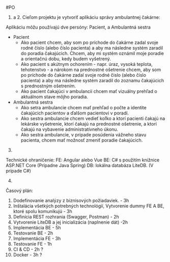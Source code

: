 #PO

1. a 2.
Cieľom projektu je vytvoriť aplikáciu správy ambulantnej čakárne:

Aplikáciu môžu používajú dve persóny: Pacient, a Ambulantná sestra

* Pacient
    * Ako pacient chcem, aby som po príchode do čakárne zadal svoje rodné číslo (alebo číslo pacienta) a aby ma následne systém zaradil do poradia čakajúcich. Chcem, aby mi systém oznámil moje poradie a orientačnú dobu, kedy budem vyšetrený.
    * Ako pacient s akútnym ochorením - napr. úraz, vysoká teplota, tehotenstvo - a nárokom na prednostné ošetrenie chcem, aby som po príchode do čakárne zadal svoje rodné čislo (alebo číslo pacienta) a aby ma následne systém zaradil do zoznamu čakajúcich s prednostným ošetrením.
    * Ako pacient čakajúci v ambulancii chcem mať vizuálny prehľad o aktuálnom stave môjho poradia.
* Ambulantná sestra
    * Ako setra ambulancie chcem mať prehľad o počte a identite čakajúcich pacientov a ďalšom pacientovi v poradí.
    * Ako sestra ambulancie chcem vedieť koľko a ktorí pacienti čakajú na lekárske vyšetrenie, ktorí čakajú na prednostné ošetrenie, a ktorí čakajú na vybavenie administratívneho úkonu.
    * Ako sestra ambulancie, v prípade posúdenia vážneho stavu pacienta, chcem mať možnosť zmeniť poradie čakajúcich.

3.
Technické ohraničenie:
FE: Angular alebo Vue
BE: C# s použitím knižnice ASP.NET Core (Prípadne Java Spring)
DB: lokálna databáza LiteDB. (V prípade C#)

4.
Časový plán:
1. Dodefinovanie analýzy z biznisových požiadaviek.   - 3h
2. Inštalácia všetkých potrebných technológií, Vytvorenie dummy FE A BE, ktoré spolu komunikujú    - 3h
3. Definícia REST rozhrania (Swagger, Postman)     - 2h
4. Vytvorenie LiteDB a jej inicializácia (naplnenie dát)    -2h
5. Implementácia BE     - 5h  
6. Testovanie BE        - 2h
7. Implementácia FE     - 3h
8. Testovanie FE        - 1h
9. CI & CD              - 2h ?
10. Docker              - 3h ?
